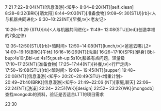 
7:21
7:22~8:04{NT}[信息漫游]<知乎>
8:04~8:20{NT}[self_clean]
8:28~8:32{BRK}[晒太阳]
8:44~9:03{NT}[准备食物]
9:08~9: 30{STU}[rb]<人与机器共同进化>
9:30~10:22{NT}[早餐,tv]<老友记>

10:26~11:29 {STU}[rb]<人与机器共同进化>
11:49~ 12:08{STU}[ted]<OTD>(创造幸福的7条定律)

12:36~12:50{STU}[rb]<暗时间>
12:50~14:08{NT}[lunch,tv]<爸爸去哪儿2>
14:09~16:16{BRK}[午休]
16:16~16:26{NT}[洗澡]
16:26~17:10{SPR}[健身] Bbl-bup:4s10r,Bbl-ud:4s15r,push-up:5s10r,膝盖有点问题，轻量级
17:10~17:25{NT}[准备食物]
17:25~17:44{NT}[补餐,tv]<行尸走肉>
17:50~19:08{STU}[rb]<暗时间>
19:09~ 19:45{NT}[supper]
19:48~ 20:08{NT}[信息漫游]<知乎>
20:20~20:49{STU}<增重计划>
20:49~21:40{BRK}[信息漫游]<知乎>
21:49~22:06 {NT}[家庭,聊天]
22:06~ 22:24{NT}[洗澡]
22:24~ 22:51{WK}[design]<life-time-tracker>
22:52~ 23:22{WK}[mongodb] 查找mongodb的资料，验证是否适合LTT的项目需求

23:30




